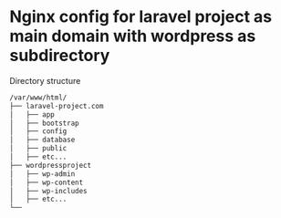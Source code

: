 
# Nginx config for laravel project as main domain with wordpress as subdirectory

Directory structure

```bash
/var/www/html/
├── laravel-project.com
│   ├── app
│   ├── bootstrap
│   ├── config
│   ├── database
│   ├── public
│   ├── etc...
├── wordpressproject
│   ├── wp-admin
│   ├── wp-content
│   ├── wp-includes
│   ├── etc...
└── 
```
